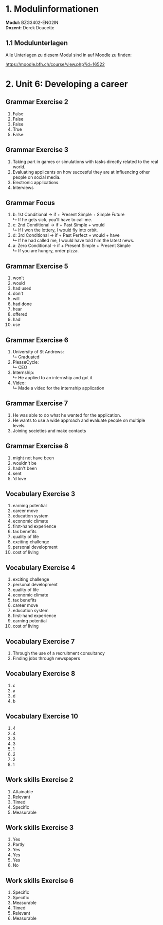 # 1. Modulinformationen
**Modul:** BZG3402-ENG2IN  
**Dozent:** Derek Doucette

## 1.1 Modulunterlagen
Alle Unterlagen zu diesem Modul sind in auf Moodle zu finden:

https://moodle.bfh.ch/course/view.php?id=16522

# 2. Unit 6: Developing a career
## Grammar Exercise 2
1. False
2. False
3. False 
4. True
5. False

## Grammar Exercise 3
1. Taking part in games or simulations with tasks directly related to the real world.
2. Evaluating applicants on how succesful they are at influencing other people on social media.
3. Electronic applications
4. Interviews

## Grammar Focus
1. b: 1st Conditional → if + Present Simple + Simple Future  
   ↳ If he gets sick, you'll have to call me.
2. c: 2nd Conditional → if + Past Simple + would  
   ↳ If I won the lottery, I would fly into orbit.
3. d: 3rd Conditional → if + Past Perfect + would + have  
   ↳ If he had called me, I would have told him the latest news.
4. a: Zero Conditional → if + Present Simple + Present Simple  
   ↳ If you are hungry, order pizza.

## Grammar Exercise 5
1. won't
2. would
3. had used
4. don't
5. will
6. had done
7. hear
8. offered
9. had
10. use

## Grammar Exercise 6
1. University of St Andrews:  
   ↳ Graduated
2. PleaseCycle:  
   ↳ CEO
3. Internship:  
   ↳ He applied to an internship and got it
4. Video:  
   ↳ Made a video for the internship application

## Grammar Exercise 7
1. He was able to do what he wanted for the application.
2. He wants to use a wide approach and evaluate people on multiple levels.
3. Joining societies and make contacts

## Grammar Exercise 8
1. might not have been
2. wouldn't be
3. hadn't been
4. sent
5. 'd love

## Vocabulary Exercise 3
1. earning potential
2. career move
3. education system
4. economic climate
5. first-hand experience
6. tax benefits
7. quality of life
8. exciting challenge
9. personal development
10. cost of living

## Vocabulary Exercise 4
1. exciting challenge
2. personal development
3. quality of life 
4. economic climate
5. tax benefits
6. career move
7. education system
8. first-hand experience
9. earning potential
10. cost of living

## Vocabulary Exercise 7
1. Through the use of a recruitment consultancy
2. Finding jobs through newspapers

## Vocabulary Exercise 8
1. c
2. a
3. d
4. b

## Vocabulary Exercise 10
1. 4
2. 4
3. 3
4. 3
5. 1
6. 2
7. 2
8. 1

## Work skills Exercise 2
1. Attainable
2. Relevant
3. Timed
4. Specific
5. Measurable

## Work skills Exercise 3
1. Yes
2. Partly
3. Yes
4. Yes
5. Yes
6. No

## Work skills Exercise 6
1. Specific
2. Specific
3. Measurable
4. Timed
5. Relevant
6. Measurable